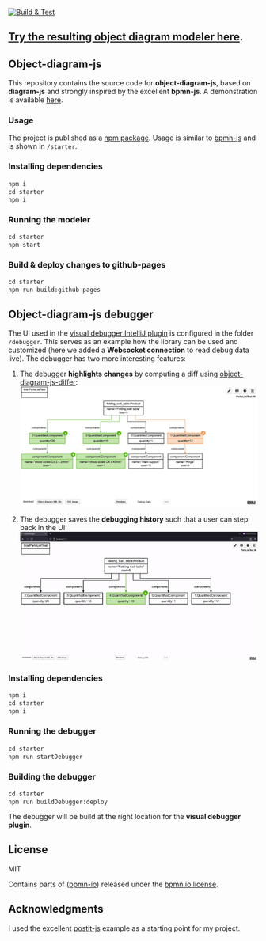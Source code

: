 [![Build & Test](https://github.com/timKraeuter/object-diagram-js/actions/workflows/ci.yml/badge.svg)](https://github.com/timKraeuter/object-diagram-js/actions/workflows/ci.yml)

## [Try the resulting object diagram modeler here](https://timkraeuter.com/object-diagram-js/).

## Object-diagram-js

This repository contains the source code for **object-diagram-js**, based on **diagram-js** and strongly inspired by the excellent **bpmn-js**.
A demonstration is available [here](https://timkraeuter.com/object-diagram-js/).

### Usage

The project is published as a [npm package](https://www.npmjs.com/package/object-diagram-modeler).
Usage is similar to [bpmn-js](https://github.com/bpmn-io/bpmn-js) and is shown in `/starter`.

### Installing dependencies

```console
npm i
cd starter
npm i
```

### Running the modeler

```console
cd starter
npm start
```

### Build & deploy changes to github-pages

```console
cd starter
npm run build:github-pages
```

## Object-diagram-js debugger

The UI used in the [visual debugger IntelliJ plugin](https://plugins.jetbrains.com/plugin/16851-visual-debugger) is configured in the folder `/debugger`.
This serves as an example how the library can be used and customized (here we added a **Websocket connection** to read debug data live).
The debugger has two more interesting features:

1. The debugger **highlights changes** by computing a diff using [object-diagram-js-differ](https://github.com/timKraeuter/object-diagram-js-differ):
![PNG showing a diff](documentation/diff.png)

2. The debugger saves the **debugging history** such that a user can step back in the UI:
![Gif showing the history feature](documentation/steps.gif)

### Installing dependencies

```console
npm i
cd starter
npm i
```

### Running the debugger

```console
cd starter
npm run startDebugger
```

### Building the debugger

```console
cd starter
npm run buildDebugger:deploy
```

The debugger will be build at the right location for the **visual debugger plugin**.

## License

MIT

Contains parts of ([bpmn-io](https://github.com/bpmn-io)) released under the [bpmn.io license](http://bpmn.io/license).

## Acknowledgments

I used the excellent [postit-js](https://github.com/pinussilvestrus/postit-js) example as a starting point for my project.
